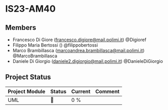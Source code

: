# IS23-AM40
## Members 
- Francesco Di Giore  (francesco.digiore@mail.polimi.it) @Digioref
- Filippo Maria Bertossi () @filippobertossi
- Marco Brambillasca (marcoandrea.brambillasca@mail.polimi.it) @MarcoBrambillasca
- Daniele Di Giorgio (daniele2.digiorgio@mail.polimi.it) @DanieleDiGiorgio

## Project Status

| Project Module | Status | Current | Comment |
| -------------- | ------ | ------- | ------- |
| UML | 🔴 | 0 % |
